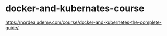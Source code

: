 # docker-and-kubernates-course
https://nordea.udemy.com/course/docker-and-kubernetes-the-complete-guide/
